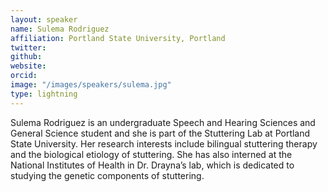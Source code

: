 ```yaml
---
layout: speaker
name: Sulema Rodriguez
affiliation: Portland State University, Portland
twitter: 
github: 
website: 
orcid: 
image: "/images/speakers/sulema.jpg"
type: lightning
---
```


Sulema Rodriguez is an undergraduate Speech and Hearing Sciences and General Science student and she is part of the Stuttering Lab at 
Portland State University. Her research interests include bilingual stuttering therapy and the biological etiology of stuttering. She 
has also interned at the National Institutes of Health in Dr. Drayna’s lab, which is dedicated to studying the genetic components 
of stuttering.
